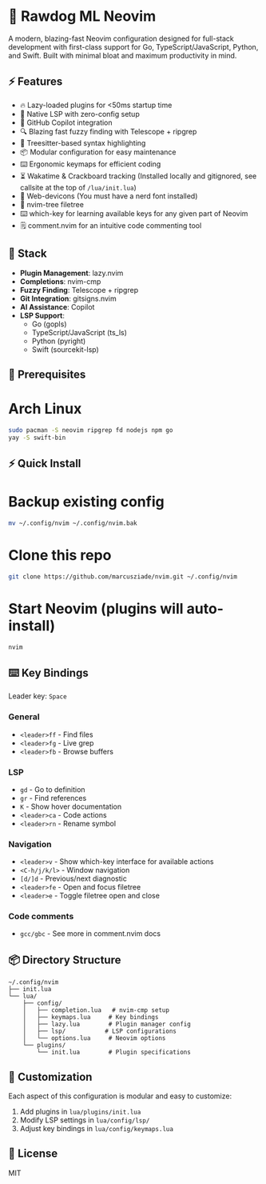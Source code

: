 # 🚀 Rawdog ML Neovim

A modern, blazing-fast Neovim configuration designed for full-stack development with first-class support for Go, TypeScript/JavaScript, Python, and Swift. Built with minimal bloat and maximum productivity in mind.

## ⚡️ Features

- 🔥 Lazy-loaded plugins for <50ms startup time
- 🌳 Native LSP with zero-config setup
- 🤖 GitHub Copilot integration
- 🔍 Blazing fast fuzzy finding with Telescope + ripgrep
- 🎨 Treesitter-based syntax highlighting
- 📦 Modular configuration for easy maintenance
- ⌨️  Ergonomic keymaps for efficient coding
- ⏳ Wakatime & Crackboard tracking (Installed locally and gitignored, see callsite at the top of `/lua/init.lua`)
- 📂 Web-devicons (You must have a nerd font installed)
- 🌳 nvim-tree filetree
- ⌨️  which-key for learning available keys for any given part of Neovim
- 🗒️ comment.nvim for an intuitive code commenting tool

## 🔧 Stack

- **Plugin Management**: lazy.nvim
- **Completions**: nvim-cmp
- **Fuzzy Finding**: Telescope + ripgrep
- **Git Integration**: gitsigns.nvim
- **AI Assistance**: Copilot
- **LSP Support**: 
  - Go (gopls)
  - TypeScript/JavaScript (ts_ls)
  - Python (pyright)
  - Swift (sourcekit-lsp)

## 🚦 Prerequisites

# Arch Linux
```bash
sudo pacman -S neovim ripgrep fd nodejs npm go
yay -S swift-bin
```

## ⚡️ Quick Install

# Backup existing config
```bash
mv ~/.config/nvim ~/.config/nvim.bak
```

# Clone this repo
```bash
git clone https://github.com/marcusziade/nvim.git ~/.config/nvim
```

# Start Neovim (plugins will auto-install)
```bash
nvim
```

## ⌨️ Key Bindings

Leader key: `Space`

### General
- `<leader>ff` - Find files
- `<leader>fg` - Live grep
- `<leader>fb` - Browse buffers

### LSP
- `gd` - Go to definition
- `gr` - Find references
- `K` - Show hover documentation
- `<leader>ca` - Code actions
- `<leader>rn` - Rename symbol

### Navigation
- `<leader>v` - Show which-key interface for available actions
- `<C-h/j/k/l>` - Window navigation
- `[d/]d` - Previous/next diagnostic
- `<leader>fe` - Open and focus filetree
- `<leader>e` - Toggle filetree open and close

### Code comments
- `gcc/gbc` - See more in comment.nvim docs



## 📦 Directory Structure

```
~/.config/nvim
├── init.lua
└── lua/
    ├── config/
    │   ├── completion.lua   # nvim-cmp setup
    │   ├── keymaps.lua     # Key bindings
    │   ├── lazy.lua        # Plugin manager config
    │   ├── lsp/           # LSP configurations
    │   └── options.lua     # Neovim options
    └── plugins/
        └── init.lua        # Plugin specifications
```

## 🎨 Customization

Each aspect of this configuration is modular and easy to customize:

1. Add plugins in `lua/plugins/init.lua`
2. Modify LSP settings in `lua/config/lsp/`
3. Adjust key bindings in `lua/config/keymaps.lua`

## 📝 License

MIT
